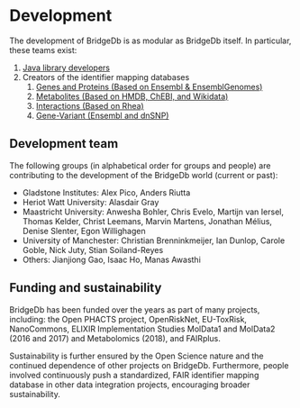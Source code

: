 # Development

The development of BridgeDb is as modular as BridgeDb itself. In particular, these teams exist:

1. [Java library developers](https://github.com/bridgedb/BridgeDb)
2. Creators of the identifier mapping databases
   1. [Genes and Proteins (Based on Ensembl & EnsemblGenomes)](https://github.com/bridgedb/BioMartScript)
   2. [Metabolites (Based on HMDB, ChEBI, and Wikidata)](https://github.com/bridgedb/create-bridgedb-metabolites)
   3. [Interactions (Based on Rhea)](https://github.com/bridgedb/InteractionDB)
   4. [Gene-Variant (Ensembl and dnSNP)](https://github.com/BiGCAT-UM/BridgeDbVariantDatabase)

## Development team

The following groups (in alphabetical order for groups and people) are contributing to the development of the BridgeDb world (current or past):

 * Gladstone Institutes: Alex Pico, Anders Riutta
 * Heriot Watt University: Alasdair Gray
 * Maastricht University: Anwesha Bohler, Chris Evelo, Martijn van Iersel,  Thomas Kelder, Christ Leemans, Marvin Martens, Jonathan Mélius, Denise Slenter, Egon Willighagen
 * University of Manchester: Christian Brenninkmeijer, Ian Dunlop, Carole Goble, Nick Juty, Stian Soiland-Reyes
 * Others:  Jianjiong Gao, Isaac Ho, Manas Awasthi

## Funding and sustainability

BridgeDb has been funded over the years as part of many projects, including: the Open PHACTS project, OpenRiskNet,
EU-ToxRisk, NanoCommons, ELIXIR Implementation Studies MolData1 and MolData2 (2016 and 2017) and
Metabolomics (2018), and FAIRplus. 

Sustainability is further ensured by the Open Science nature and the continued dependence of other projects on
BridgeDb. Furthermore, people involved continuously push a standardized, FAIR identifier mapping database in
other data integration projects, encouraging broader sustainability.
